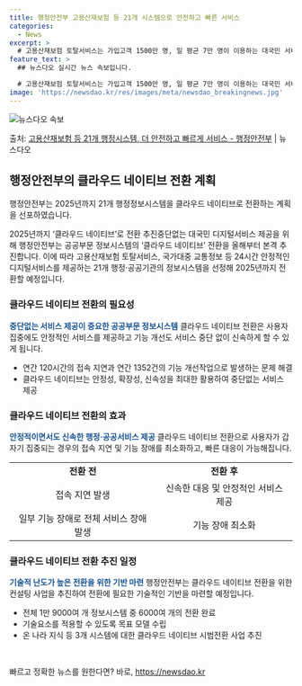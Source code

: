 ```yaml
---
title: 행정안전부 고용산재보험 등 21개 시스템으로 안전하고 빠른 서비스
categories:
  - News
excerpt: >
  # 고용산재보험 토탈서비스는 가입고객 1500만 명, 일 평균 7만 명이 이용하는 대국민 서비스로 중단없는 …
feature_text: >
  ## 뉴스다오 실시간 뉴스 속보입니다.

  # 고용산재보험 토탈서비스는 가입고객 1500만 명, 일 평균 7만 명이 이용하는 대국민 서비스로 중단없는 …
image: 'https://newsdao.kr/res/images/meta/newsdao_breakingnews.jpg'
---
```


![뉴스다오 속보](https://newsdao.kr/res/images/meta/newsdao_breakingnews.jpg)

<p>출처: <a href="https://newsdao.kr/3571" rel="dofollow">고용산재보험 등 21개 행정시스템, 더 안전하고 빠르게 서비스 - 행정안전부</a> | 뉴스다오</p>

<h2 data-ke-size="size26">행정안전부의 클라우드 네이티브 전환 계획</h2>
행정안전부는 2025년까지 21개 행정정보시스템을 클라우드 네이티브로 전환하는 계획을 선포하였습니다.

<p data-ke-size="size16">2025년까지 ‘클라우드 네이티브’로 전환 추진중단없는 대국민 디지털서비스 제공을 위해 행정안전부는 공공부문 정보시스템의 ‘클라우드 네이티브’ 전환을 올해부터 본격 추진합니다. 이에 따라 고용산재보험 토탈서비스, 국가대중 교통정보 등 24시간 안정적인 디지털서비스를 제공하는 21개 행정·공공기관의 정보시스템을 선정해 2025년까지 전환할 예정입니다.</p>

<h3 data-ke-size="size24">클라우드 네이티브 전환의 필요성</h3>
<b><span style="color: #1a5490;">중단없는 서비스 제공이 중요한 공공부문 정보시스템</span></b>
클라우드 네이티브 전환은 사용자 집중에도 안정적인 서비스를 제공하고 기능 개선도 서비스 중단 없이 신속하게 할 수 있게 됩니다.

<ul>
<li>연간 120시간의 접속 지연과 연간 1352건의 기능 개선작업으로 발생하는 문제 해결</li>
<li>클라우드 네이티브는 안정성, 확장성, 신속성을 최대한 활용하여 중단없는 서비스 제공</li>
</ul>

<h3 data-ke-size="size24">클라우드 네이티브 전환의 효과</h3>
<b><span style="color: #1a5490;">안정적이면서도 신속한 행정·공공서비스 제공</span></b>
클라우드 네이티브 전환으로 사용자가 갑자기 집중되는 경우의 접속 지연 및 기능 장애를 최소화하고, 빠른 대응이 가능해집니다.

<table>
<tr>
<td style="text-align: center; height: 17px;"><b>전환 전</b></td>
<td style="text-align: center; height: 17px;"><b>전환 후</b></td>
</tr>
<tr>
<td style="text-align: center; height: 17px;">접속 지연 발생</td>
<td style="text-align: center; height: 17px;">신속한 대응 및 안정적인 서비스 제공</td>
</tr>
<tr>
<td style="text-align: center; height: 17px;">일부 기능 장애로 전체 서비스 장애 발생</td>
<td style="text-align: center; height: 17px;">기능 장애 최소화</td>
</tr>
</table>

<h3 data-ke-size="size24">클라우드 네이티브 전환 추진 일정</h3>
<b><span style="color: #1a5490;">기술적 난도가 높은 전환을 위한 기반 마련</span></b>
행정안전부는 클라우드 네이티브 전환을 위한 컨설팅 사업을 추진하여 전환에 필요한 기술적인 기반을 마련할 예정입니다.

<ul>
<li>전체 1만 9000여 개 정보시스템 중 6000여 개의 전환 완료</li>
<li>기술요소를 적용할 수 있도록 목표 모델 수립</li>
<li>온 나라 지식 등 3개 시스템에 대한 클라우드 네이티브 시범전환 사업 추진</li>
</ul>

<p data-ke-size="size16">&nbsp;</p> 

빠르고 정확한 뉴스를 원한다면? 바로, <a href="https://newsdao.kr" rel="dofollow">https://newsdao.kr</a>


